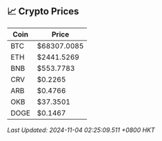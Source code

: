 ## 📈 Crypto Prices

| Coin | Price |
| ---- | ----- |
| BTC | $68307.0085 |
| ETH | $2441.5269 |
| BNB | $553.7783 |
| CRV | $0.2265 |
| ARB | $0.4766 |
| OKB | $37.3501 |
| DOGE | $0.1467 |

_Last Updated: 2024-11-04 02:25:09.511 +0800 HKT_